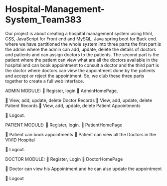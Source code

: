# Hospital-Management-System_Team383
Our project is about creating a hospital management system using html, CSS, JavaScript for Front end and MySQL, Java spring boot for Back end. where we have partitioned the whole system into three parts the first part is the admin where the admin can add, update, delete the details of doctors and patients and can  assign doctors to the patients. The second part is the patient where the patient can view what are all the doctors available in the hospital and can book appointment to consult a doctor and the third part is the doctor where doctors can view the appointment done by the patients and accept or reject the appointment. So, we club these three parts together to create a full web interface.


ADMIN MODULE:
	Register, login
	AdminHomePage,

	View, add, update, delete Doctor Records
	View, add, update, delete Patient Records
	View, add, update, delete Patient Appointments 

	Logout.

PATIENT MODULE:
	Register, login.
	PatientHomePage

	Patient can book appointments
	Patient can view all the Doctors in the VIVID Hospital

	Logout.

DOCTOR MODULE:
	Register, Login
	DoctorHomePage

	Doctor can view his Appointment and he can also update the appointment

	Logout
